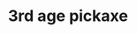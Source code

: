 ---
layout: item
title: 3rd age pickaxe
item-id: 20014
datatable: true
id: 20014
name: "3rd age pickaxe"
members: true
lowalch: 39180
highalch: 58770
examine: "A beautifully crafted pickaxe, shaped by ancient smiths."
monsters:
  - id: 8633
    name: "The Mimic"
    members: true
    combat_level: 186
    wiki_url: "https://oldschool.runescape.wiki/w/The_Mimic"
    drops:
      - quantity: "1"
        rarity: 0.00019069412662090009
    image: "https://oldschool.runescape.wiki/images/f/f3/The_Mimic.png?b45f4"
---